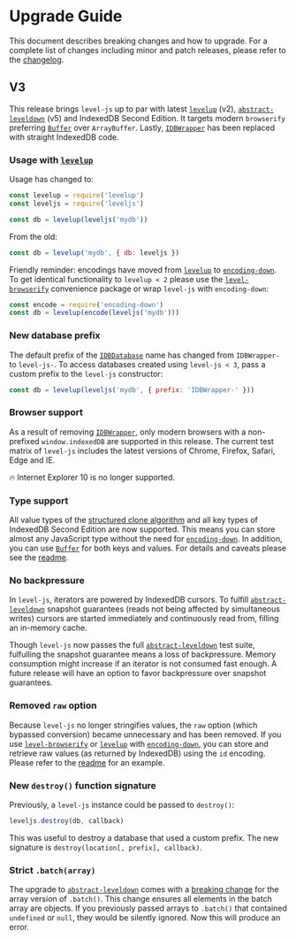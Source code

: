 # Upgrade Guide

This document describes breaking changes and how to upgrade. For a complete list of changes including minor and patch releases, please refer to the [changelog][changelog].

## V3

This release brings `level-js` up to par with latest [`levelup`][levelup] (v2), [`abstract-leveldown`][abstract-leveldown] (v5) and IndexedDB Second Edition. It targets modern `browserify` preferring [`Buffer`][buffer] over `ArrayBuffer`. Lastly, [`IDBWrapper`][idbwrapper] has been replaced with straight IndexedDB code.

### Usage with [`levelup`][levelup]

Usage has changed to:

```js
const levelup = require('levelup')
const leveljs = require('leveljs')

const db = levelup(leveljs('mydb'))
```

From the old:

```js
const db = levelup('mydb', { db: leveljs })
```

Friendly reminder: encodings have moved from [`levelup`][levelup] to [`encoding-down`][encoding-down]. To get identical functionality to `levelup < 2` please use the [`level-browserify`][level-browserify] convenience package or wrap `level-js` with `encoding-down`:

```js
const encode = require('encoding-down')
const db = levelup(encode(leveljs('mydb')))
```

### New database prefix

The default prefix of the [`IDBDatabase`][idbdatabase] name has changed from `IDBWrapper-` to `level-js-`. To access databases created using `level-js < 3`, pass a custom prefix to the `level-js` constructor:

```js
const db = levelup(leveljs('mydb', { prefix: 'IDBWrapper-' }))
```

### Browser support

As a result of removing [`IDBWrapper`][idbwrapper], only modern browsers with a non-prefixed `window.indexedDB` are supported in this release. The current test matrix of `level-js` includes the latest versions of Chrome, Firefox, Safari, Edge and IE.

:fire: Internet Explorer 10 is no longer supported.

### Type support

All value types of the [structured clone algorithm][structured-clone-algorithm] and all key types of IndexedDB Second Edition are now supported. This means you can store almost any JavaScript type without the need for [`encoding-down`][encoding-down]. In addition, you can use [`Buffer`][buffer] for both keys and values. For details and caveats please see the [readme][readme].

### No backpressure

In `level-js`, iterators are powered by IndexedDB cursors. To fulfill [`abstract-leveldown`][abstract-leveldown] snapshot guarantees (reads not being affected by simultaneous writes) cursors are started immediately and continuously read from, filling an in-memory cache.

Though `level-js` now passes the full [`abstract-leveldown`][abstract-leveldown] test suite, fulfulling the snapshot guarantee means a loss of backpressure. Memory consumption might increase if an iterator is not consumed fast enough. A future release will have an option to favor backpressure over snapshot guarantees.

### Removed `raw` option

Because `level-js` no longer stringifies values, the `raw` option (which bypassed conversion) became unnecessary and has been removed. If you use [`level-browserify`][level-browserify] or [`levelup`][levelup] with [`encoding-down`][encoding-down], you can store and retrieve raw values (as returned by IndexedDB) using the `id` encoding. Please refer to the [readme][readme] for an example.

### New `destroy()` function signature

Previously, a `level-js` instance could be passed to `destroy()`:

```js
leveljs.destroy(db, callback)
```

This was useful to destroy a database that used a custom prefix. The new signature is `destroy(location[, prefix], callback)`.

### Strict `.batch(array)`

The upgrade to [`abstract-leveldown`][abstract-leveldown] comes with a [breaking change](https://github.com/Level/abstract-leveldown/commit/a2621ad70571f6ade9d2be42632ece042e068805) for the array version of `.batch()`. This change ensures all elements in the batch array are objects. If you previously passed arrays to `.batch()` that contained `undefined` or `null`, they would be silently ignored. Now this will produce an error.

[readme]: README.md

[changelog]: CHANGELOG.md

[buffer]: https://nodejs.org/api/buffer.html

[idbwrapper]: https://www.npmjs.com/package/idb-wrapper

[abstract-leveldown]: https://github.com/Level/abstract-leveldown

[levelup]: https://github.com/Level/levelup

[encoding-down]: https://github.com/Level/encoding-down

[level-browserify]: https://github.com/Level/level-browserify

[idbdatabase]: https://developer.mozilla.org/en-US/docs/Web/API/IDBDatabase

[structured-clone-algorithm]: https://developer.mozilla.org/en-US/docs/Web/API/Web_Workers_API/Structured_clone_algorithm

